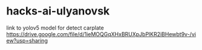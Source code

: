 # hacks-ai-ulyanovsk

link to yolov5 model for detect carplate https://drive.google.com/file/d/1ieMOQGqXHxBRUXpJbPlKR2iBHewbt9v-/view?usp=sharing
